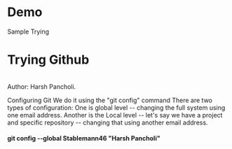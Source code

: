 # Demo
Sample Trying

<h1> Trying Github</h1><br>
Author: Harsh Pancholi.

Configuring Git
We do it using the "git config" command
There are two types of configuration: One is global level -- changing the full system using one email address.
Another is the Local level -- let's say we have a project and specific repository -- changing that using another email address.

<h4 style="bold"> git config --global Stablemann46 "Harsh Pancholi" </h4>
